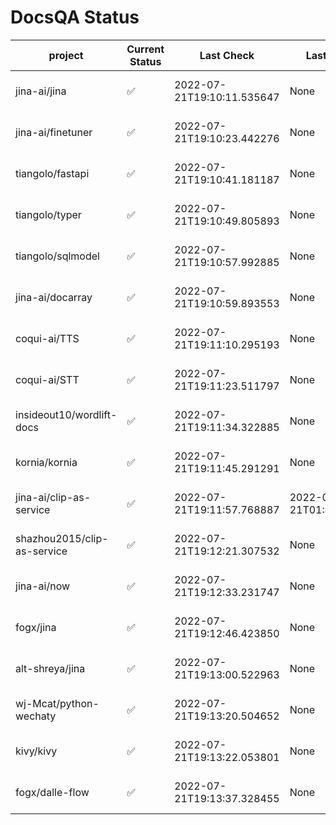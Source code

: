# DocsQA Status

|          project          |Current Status|        Last Check        |      Last Downtime       |                      % Uptime                      |
|---------------------------|--------------|--------------------------|--------------------------|----------------------------------------------------|
|jina-ai/jina               |✅            |2022-07-21T19:10:11.535647|None                      |100.0 (since 2022-07-20 17:11:38.421227)            |
|jina-ai/finetuner          |✅            |2022-07-21T19:10:23.442276|None                      |100.0 (since 2022-07-20 17:11:38.421227)            |
|tiangolo/fastapi           |✅            |2022-07-21T19:10:41.181187|None                      |100.0 (since 2022-07-20 17:11:38.421227)            |
|tiangolo/typer             |✅            |2022-07-21T19:10:49.805893|None                      |100.0 (since 2022-07-20 17:11:38.421227)            |
|tiangolo/sqlmodel          |✅            |2022-07-21T19:10:57.992885|None                      |100.0 (since 2022-07-20 17:11:38.421227)            |
|jina-ai/docarray           |✅            |2022-07-21T19:10:59.893553|None                      |100.0 (since 2022-07-20 17:11:38.421227)            |
|coqui-ai/TTS               |✅            |2022-07-21T19:11:10.295193|None                      |100.0 (since 2022-07-20 17:11:38.421227)            |
|coqui-ai/STT               |✅            |2022-07-21T19:11:23.511797|None                      |100.0 (since 2022-07-20 17:11:38.421227)            |
|insideout10/wordlift-docs  |✅            |2022-07-21T19:11:34.322885|None                      |100.0 (since 2022-07-20 17:11:38.421227)            |
|kornia/kornia              |✅            |2022-07-21T19:11:45.291291|None                      |100.0 (since 2022-07-20 17:11:38.421227)            |
|jina-ai/clip-as-service    |✅            |2022-07-21T19:11:57.768887|2022-07-21T01:43:26.228623|871.4641917163042 (since 2022-07-20 17:11:38.421227)|
|shazhou2015/clip-as-service|✅            |2022-07-21T19:12:21.307532|None                      |100.0 (since 2022-07-20 17:11:38.421227)            |
|jina-ai/now                |✅            |2022-07-21T19:12:33.231747|None                      |100.0 (since 2022-07-20 17:11:38.421227)            |
|fogx/jina                  |✅            |2022-07-21T19:12:46.423850|None                      |100.0 (since 2022-07-20 17:11:38.421227)            |
|alt-shreya/jina            |✅            |2022-07-21T19:13:00.522963|None                      |100.0 (since 2022-07-20 17:11:38.421227)            |
|wj-Mcat/python-wechaty     |✅            |2022-07-21T19:13:20.504652|None                      |100.0 (since 2022-07-20 17:11:38.421227)            |
|kivy/kivy                  |✅            |2022-07-21T19:13:22.053801|None                      |100.0 (since 2022-07-20 17:11:38.421227)            |
|fogx/dalle-flow            |✅            |2022-07-21T19:13:37.328455|None                      |100.0 (since 2022-07-20 17:11:38.421227)            |
